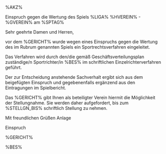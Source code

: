%AKZ%

Einspruch gegen die Wertung des Spiels %LIGA% %HVEREIN% - %GVEREIN% am
%SPTAG%

Sehr geehrte Damen und Herren,

vor dem %GERICHT% wurde wegen eines Einspruchs gegen die Wertung des im
Rubrum genannten Spiels ein Sportrechtsverfahren eingeleitet.

Das Verfahren wird durch den/die gemäß Geschäftsverteilungsplan
zuständige/n Sportrichter/in %BES% im schriftlichen
Einzelrichterverfahren geführt.

Der zur Entscheidung anstehende Sachverhalt ergibt sich aus dem
beigefügten Einspruch und gegebenenfalls ergänzend aus den Eintragungen
im Spielbericht.

Das %GERICHT% gibt Ihnen als beteiligter Verein hiermit die Möglichkeit
der Stellungnahme. Sie werden daher aufgefordert, bis zum %STELLGN_BIS%
schriftlich Stellung zu nehmen.

Mit freundlichen Grüßen Anlage

Einspruch

%GERICHT%

%BES%
